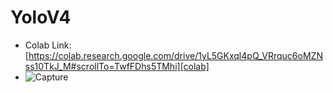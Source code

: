 # YoloV4
- Colab Link: [https://colab.research.google.com/drive/1yL5GKxql4pQ_VRrquc6oMZNss10TkJ_M#scrollTo=TwfFDhs5TMhi][colab]
- [colab]: https://colab.research.google.com/drive/1yL5GKxql4pQ_VRrquc6oMZNss10TkJ_M#scrollTo=TwfFDhs5TMhi
![Capture](https://user-images.githubusercontent.com/67067573/116483268-60f98400-a8a4-11eb-930e-0ca9dd0833c1.JPG)

